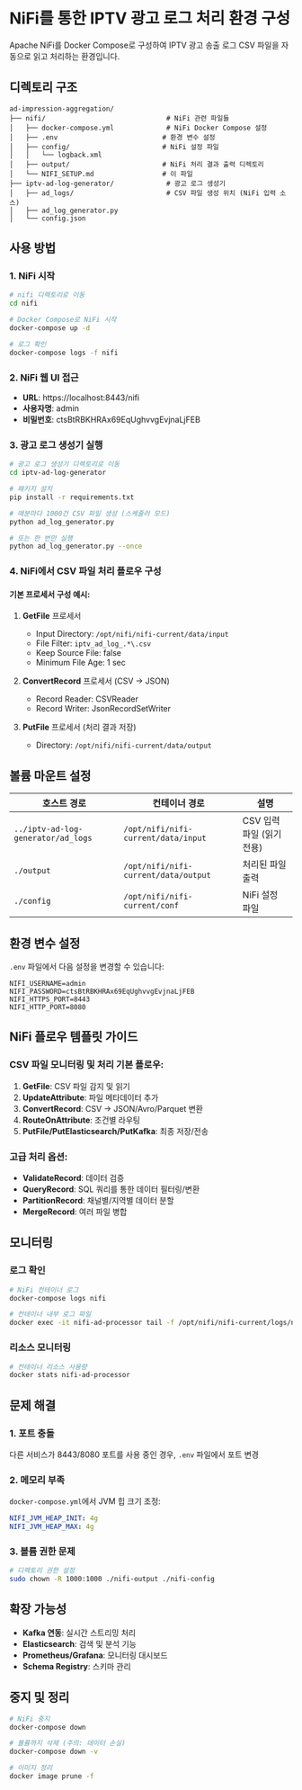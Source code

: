 # NiFi를 통한 IPTV 광고 로그 처리 환경 구성

Apache NiFi를 Docker Compose로 구성하여 IPTV 광고 송출 로그 CSV 파일을 자동으로 읽고 처리하는 환경입니다.

## 디렉토리 구조

```
ad-impression-aggregation/
├── nifi/                              # NiFi 관련 파일들
│   ├── docker-compose.yml             # NiFi Docker Compose 설정
│   ├── .env                          # 환경 변수 설정
│   ├── config/                       # NiFi 설정 파일
│   │   └── logback.xml
│   ├── output/                       # NiFi 처리 결과 출력 디렉토리
│   └── NIFI_SETUP.md                 # 이 파일
├── iptv-ad-log-generator/             # 광고 로그 생성기
│   ├── ad_logs/                       # CSV 파일 생성 위치 (NiFi 입력 소스)
│   ├── ad_log_generator.py
│   └── config.json
```

## 사용 방법

### 1. NiFi 시작

```bash
# nifi 디렉토리로 이동
cd nifi

# Docker Compose로 NiFi 시작
docker-compose up -d

# 로그 확인
docker-compose logs -f nifi
```

### 2. NiFi 웹 UI 접근

- **URL**: https://localhost:8443/nifi
- **사용자명**: admin
- **비밀번호**: ctsBtRBKHRAx69EqUghvvgEvjnaLjFEB

### 3. 광고 로그 생성기 실행

```bash
# 광고 로그 생성기 디렉토리로 이동
cd iptv-ad-log-generator

# 패키지 설치
pip install -r requirements.txt

# 매분마다 1000건 CSV 파일 생성 (스케줄러 모드)
python ad_log_generator.py

# 또는 한 번만 실행
python ad_log_generator.py --once
```

### 4. NiFi에서 CSV 파일 처리 플로우 구성

#### 기본 프로세서 구성 예시:

1. **GetFile** 프로세서
   - Input Directory: `/opt/nifi/nifi-current/data/input`
   - File Filter: `iptv_ad_log_.*\.csv`
   - Keep Source File: false
   - Minimum File Age: 1 sec

2. **ConvertRecord** 프로세서 (CSV → JSON)
   - Record Reader: CSVReader
   - Record Writer: JsonRecordSetWriter

3. **PutFile** 프로세서 (처리 결과 저장)
   - Directory: `/opt/nifi/nifi-current/data/output`

## 볼륨 마운트 설정

| 호스트 경로 | 컨테이너 경로 | 설명 |
|-------------|---------------|------|
| `../iptv-ad-log-generator/ad_logs` | `/opt/nifi/nifi-current/data/input` | CSV 입력 파일 (읽기 전용) |
| `./output` | `/opt/nifi/nifi-current/data/output` | 처리된 파일 출력 |
| `./config` | `/opt/nifi/nifi-current/conf` | NiFi 설정 파일 |

## 환경 변수 설정

`.env` 파일에서 다음 설정을 변경할 수 있습니다:

```env
NIFI_USERNAME=admin
NIFI_PASSWORD=ctsBtRBKHRAx69EqUghvvgEvjnaLjFEB
NIFI_HTTPS_PORT=8443
NIFI_HTTP_PORT=8080
```

## NiFi 플로우 템플릿 가이드

### CSV 파일 모니터링 및 처리 기본 플로우:

1. **GetFile**: CSV 파일 감지 및 읽기
2. **UpdateAttribute**: 파일 메타데이터 추가
3. **ConvertRecord**: CSV → JSON/Avro/Parquet 변환
4. **RouteOnAttribute**: 조건별 라우팅
5. **PutFile/PutElasticsearch/PutKafka**: 최종 저장/전송

### 고급 처리 옵션:

- **ValidateRecord**: 데이터 검증
- **QueryRecord**: SQL 쿼리를 통한 데이터 필터링/변환
- **PartitionRecord**: 채널별/지역별 데이터 분할
- **MergeRecord**: 여러 파일 병합

## 모니터링

### 로그 확인
```bash
# NiFi 컨테이너 로그
docker-compose logs nifi

# 컨테이너 내부 로그 파일
docker exec -it nifi-ad-processor tail -f /opt/nifi/nifi-current/logs/nifi-app.log
```

### 리소스 모니터링
```bash
# 컨테이너 리소스 사용량
docker stats nifi-ad-processor
```

## 문제 해결

### 1. 포트 충돌
다른 서비스가 8443/8080 포트를 사용 중인 경우, `.env` 파일에서 포트 변경

### 2. 메모리 부족
`docker-compose.yml`에서 JVM 힙 크기 조정:
```yaml
NIFI_JVM_HEAP_INIT: 4g
NIFI_JVM_HEAP_MAX: 4g
```

### 3. 볼륨 권한 문제
```bash
# 디렉토리 권한 설정
sudo chown -R 1000:1000 ./nifi-output ./nifi-config
```

## 확장 가능성

- **Kafka 연동**: 실시간 스트리밍 처리
- **Elasticsearch**: 검색 및 분석 기능
- **Prometheus/Grafana**: 모니터링 대시보드
- **Schema Registry**: 스키마 관리

## 중지 및 정리

```bash
# NiFi 중지
docker-compose down

# 볼륨까지 삭제 (주의: 데이터 손실)
docker-compose down -v

# 이미지 정리
docker image prune -f
```
